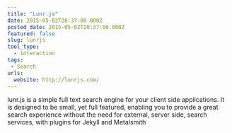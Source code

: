 ```yaml
---
title: "Lunr.js"
date: 2015-05-02T20:37:00.000Z
posted_date: 2015-05-02T20:37:00.000Z
featured: false
slug: lunrjs
tool_type: 
  - interaction
tags:
 - Search
urls:
  website: http://lunrjs.com/
---
```

lunr.js is a simple full text search engine for your client side applications. It is designed to be small, yet full featured, enabling you to provide a great search experience without the need for external, server side, search services, with plugins for Jekyll and Metalsmith





